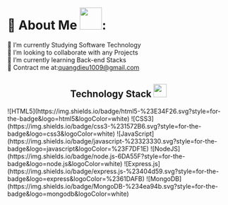 # 💫 About Me <img src="https://media.giphy.com/media/mGcNjsfWAjY5AEZNw6/giphy.gif" width="50">:
🔭 I’m currently Studying Software Technology<br>👯 I’m looking to collaborate with any Projects<br>🌱 I’m currently learning Back-end Stacks<br>💬 Contract me at:quangdieu1009@gmail.com


<p align="center">
<h2 align="center">Technology Stack <img src="https://media.giphy.com/media/WUlplcMpOCEmTGBtBW/giphy.gif" width="30"></h2>
![HTML5](https://img.shields.io/badge/html5-%23E34F26.svg?style=for-the-badge&logo=html5&logoColor=white) ![CSS3](https://img.shields.io/badge/css3-%231572B6.svg?style=for-the-badge&logo=css3&logoColor=white) ![JavaScript](https://img.shields.io/badge/javascript-%23323330.svg?style=for-the-badge&logo=javascript&logoColor=%23F7DF1E) ![NodeJS](https://img.shields.io/badge/node.js-6DA55F?style=for-the-badge&logo=node.js&logoColor=white) ![Express.js](https://img.shields.io/badge/express.js-%23404d59.svg?style=for-the-badge&logo=express&logoColor=%2361DAFB)  ![MongoDB](https://img.shields.io/badge/MongoDB-%234ea94b.svg?style=for-the-badge&logo=mongodb&logoColor=white) 
<!-- Proudly created with GPRM ( https://gprm.itsvg.in ) -->
